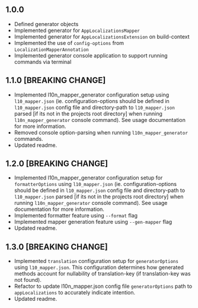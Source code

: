 ## 1.0.0

* Defined generator objects
* Implemented generator for `AppLocalizationsMapper`
* Implemented generator for `AppLocalizationsExtension` on build-context
* Implemented the use of `config-options` from `LocalizationMapperAnnotation`
* Implemented generator console application to support running commands via terminal

## 1.1.0 [BREAKING CHANGE]

* Implemented l10n_mapper_generator configuration setup using `l10_mapper.json` (ie. configuration-options should be defined in `l10_mapper.json` config file and directory-path to `l10_mapper.json` parsed [if its not in the projects root directory] when running `l10n_mapper_generator` console command). See usage documentation for more information.
* Removed console option-parsing when running `l10n_mapper_generator` commands.
* Updated readme.

## 1.2.0 [BREAKING CHANGE]

* Implemented l10n_mapper_generator configuration setup for `formatterOptions` using `l10_mapper.json` (ie. configuration-options should be defined in `l10_mapper.json` config file and directory-path to `l10_mapper.json` parsed [if its not in the projects root directory] when running `l10n_mapper_generator` console command). See usage documentation for more information.
* Implemented formatter feature using `--format` flag
* Implemented mapper generation feature using `--gen-mapper` flag
* Updated readme.

## 1.3.0 [BREAKING CHANGE]

* Implemented `translation` configuration setup for `generatorOptions` using `l10_mapper.json`. This configuration determines how generated methods account for nullability of translation-key (if translation-key was not found).
* Refactor to update l10n_mapper.json config file `generatorOptions` path to `appLocalizations` to accurately indicate intention.
* Updated readme.

